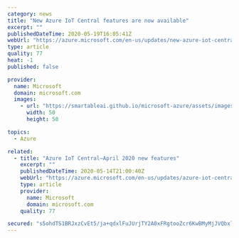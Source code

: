 ```yaml
---
category: news
title: "New Azure IoT Central features are now available"
excerpt: ""
publishedDateTime: 2020-05-19T16:05:41Z
webUrl: "https://azure.microsoft.com/en-us/updates/new-azure-iot-central-features-are-now-available/"
type: article
quality: 77
heat: -1
published: false

provider:
  name: Microsoft
  domain: microsoft.com
  images:
    - url: "https://smartableai.github.io/microsoft-azure/assets/images/organizations/microsoft.com-50x50.jpg"
      width: 50
      height: 50

topics:
  - Azure

related:
  - title: "Azure IoT Central—April 2020 new features"
    excerpt: ""
    publishedDateTime: 2020-05-14T21:00:40Z
    webUrl: "https://azure.microsoft.com/en-us/updates/azure-iot-central-april-2020-new-features/"
    type: article
    provider:
      name: Microsoft
      domain: microsoft.com
    quality: 77

secured: "s5ohdTS1BRJxzCvEt5/ja+qdxlFuJUrjTY2A0xFRgtooZcr6KwBMyMjJVQbxlUw7BO5YIoZyrOZDMdXoUWCXJ6Vnkcz6VR996Jkbm/SK7ScaFpdLWSKQ+MyxuiyB9Rc9SUXRd/YfCOE9qFS6Awljisgr4Np7CyNTfQKJaWmmQnTQ975B3nRJbcLFObxn6AgcbHUmB2rSKNlmd25QQv+91TmCm8k0Z5TBTjemT+FuZuFSO8cCOVkkXCneMBQ8o1NJ9X1M4CP8wxNCsv/6LmYiDmCwsnZIicopx9af39FPunUYZ/WEvHIkTUHsuyg5MKxfk32CmpjTeHXb9QjPzYBYfQ==;QGzMZaJMb1S/zCbegi27/w=="
---
```


